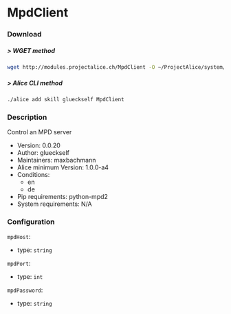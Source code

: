 # MpdClient
### Download
##### > WGET method
```bash
wget http://modules.projectalice.ch/MpdClient -O ~/ProjectAlice/system/skillInstallTickets/MpdClient.install
```
##### > Alice CLI method
```bash
./alice add skill glueckself MpdClient
```
### Description
Control an MPD server

- Version: 0.0.20
- Author: glueckself
- Maintainers: maxbachmann
- Alice minimum Version: 1.0.0-a4
- Conditions:
  - en
  - de
- Pip requirements: python-mpd2
- System requirements: N/A

### Configuration
`mpdHost`:
 - type: `string`

`mpdPort`:
 - type: `int`

`mpdPassword`:
 - type: `string`
